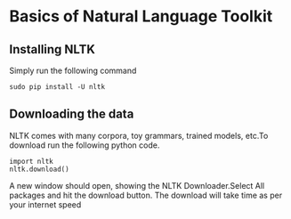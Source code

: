 # Basics of Natural Language Toolkit

## Installing NLTK
Simply run the following command
```
sudo pip install -U nltk
```

## Downloading the data
NLTK comes with many corpora, toy grammars, trained models, etc.To download run the following python code.

```
import nltk
nltk.download()
```

A new window should open, showing the NLTK Downloader.Select All packages and hit the download button.
The download will take time as per your internet speed